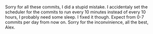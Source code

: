 Sorry for all these commits, I did a stupid mistake. I accidentaly set the scheduler for the commits to run every 10 minutes instead of every 10 hours, I probably need some sleep. I fixed it though. Expect from 0-7 commits per day from now on. Sorry for the inconvinience, all the best, Alex.